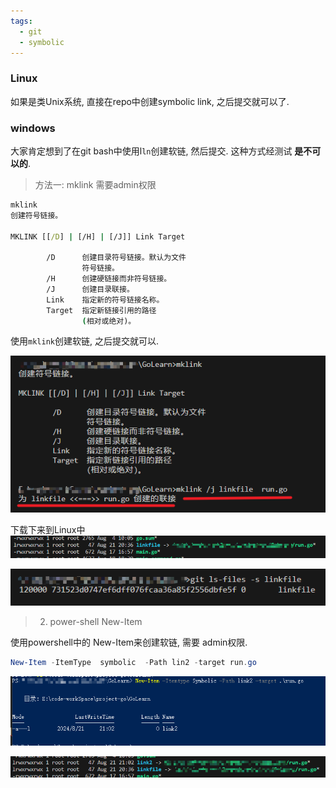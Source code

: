 ```yaml
---
tags:
  - git
  - symbolic
---
```

### Linux

如果是类Unix系统, 直接在repo中创建symbolic link, 之后提交就可以了.


### windows
大家肯定想到了在git bash中使用l`ln`创建软链, 然后提交.  这种方式经测试 **是不可以的**.

>方法一:  mklink  需要admin权限

```bat
mklink
创建符号链接。

MKLINK [[/D] | [/H] | [/J]] Link Target     

        /D      创建目录符号链接。默认为文件
                符号链接。
        /H      创建硬链接而非符号链接。    
        /J      创建目录联接。
        Link    指定新的符号链接名称。      
        Target  指定新链接引用的路径        
                (相对或绝对)。
```

使用`mklink`创建软链, 之后提交就可以.   

![](./images/git-symbolic.png)

下载下来到Linux中
![](./images/git-symbolic2.png)

![](./images/git-symbolic3.png)


> 2. power-shell New-Item


使用powershell中的 New-Item来创建软链, 需要 admin权限.

```powershell
New-Item -ItemType  symbolic  -Path lin2 -target run.go
```


![](./images/pw_symbolic1.png)

![](./images/pw_symbolic2.png)
